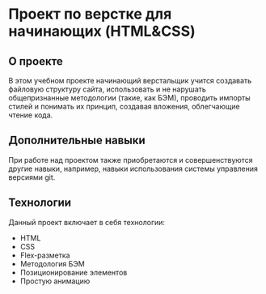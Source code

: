 # Проект по верстке для начинающих (HTML&CSS)

## О проекте
В этом учебном проекте начинающий верстальщик учится создавать файловую структуру сайта, использовать и не нарушать общепризнанные методологии (такие, как БЭМ), проводить импорты стилей и понимать их принцип, создавая вложения, облегчающие чтение кода.

## Дополнительные навыки
При работе над проектом также приобретаются и совершенствуются другие навыки, например, навыки использования системы управления версиями git.

## Технологии
Данный проект включает в себя технологии:
* HTML
* CSS
* Flex-разметка
* Методология БЭМ
* Позиционирование элементов
* Простую анимацию